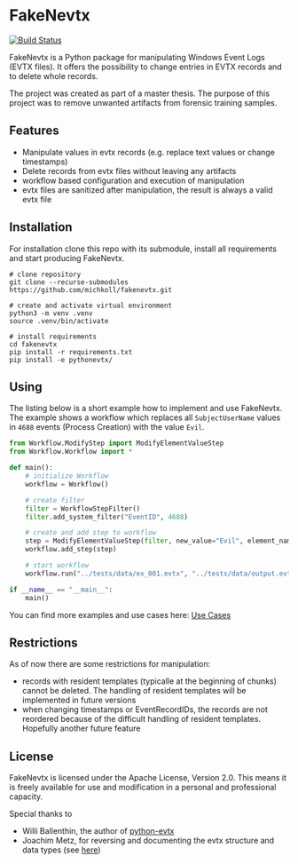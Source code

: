 # FakeNevtx

[![Build Status](https://travis-ci.com/michkoll/fakenevtx.png?branch=master)](https://travis-ci.com/michkoll/fakenevtx)

FakeNevtx is a Python package for manipulating Windows Event Logs (EVTX files). It offers the possibility to change entries in EVTX records and to delete whole records.

The project was created as part of a master thesis. The purpose of this project was to remove unwanted artifacts from forensic training samples. 

## Features

* Manipulate values in evtx records (e.g. replace text values or change timestamps)
* Delete records from evtx files without leaving any artifacts
* workflow based configuration and execution of manipulation
* evtx files are sanitized after manipulation, the result is always a valid evtx file

## Installation

For installation clone this repo with its submodule, install all requirements and start producing FakeNevtx.

```shell
# clone repository
git clone --recurse-submodules https://github.com/michkoll/fakenevtx.git

# create and activate virtual environment
python3 -m venv .venv
source .venv/bin/activate

# install requirements
cd fakenevtx
pip install -r requirements.txt
pip install -e pythonevtx/
```

## Using

The listing below is a short example how to implement and use FakeNevtx. The example shows a workflow which replaces all ```SubjectUserName``` values in ```4688``` events (Process Creation) with the value ```Evil```.


```python
from Workflow.ModifyStep import ModifyElementValueStep
from Workflow.Workflow import *

def main():
    # initialize Workflow
    workflow = Workflow()

    # create filter
    filter = WorkflowStepFilter()
    filter.add_system_filter("EventID", 4688)

    # create and add step to workflow
    step = ModifyElementValueStep(filter, new_value="Evil", element_name="Data", attribute_name="Name", attribute_value="SubjectUserName")
    workflow.add_step(step)

    # start workflow
    workflow.run("../tests/data/ex_001.evtx", "../tests/data/output.evtx")

if __name__ == "__main__":
    main()

```

You can find more examples and use cases here: [Use Cases](usecases/)

## Restrictions

As of now there are some restrictions for manipulation:
* records with resident templates (typicalle at the beginning of chunks) cannot be deleted. The handling of resident templates will be implemented in future versions
* when changing timestamps or EventRecordIDs, the records are not reordered because of the difficult handling of resident templates. Hopefully another future feature

## License

FakeNevtx is licensed under the Apache License, Version 2.0. This means it is freely available for use and modification in a personal and professional capacity.

Special thanks to
* Willi Ballenthin, the author of [python-evtx](https://github.com/williballenthin/python-evtx)
* Joachim Metz, for reversing and documenting the evtx structure and data types (see [here](https://github.com/libyal/libevtx/blob/main/documentation/Windows%20XML%20Event%20Log%20(EVTX).asciidoc))